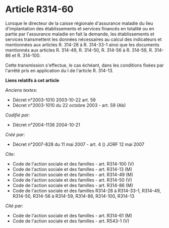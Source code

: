 # Article R314-60

Lorsque le directeur de la caisse régionale d'assurance maladie du lieu d'implantation des établissements et services
financés en totalité ou en partie par l'assurance maladie en fait la demande, les établissements et services transmettent les
données nécessaires au calcul des indicateurs et mentionnées aux articles R. 314-28 à R. 314-33-1 ainsi que les documents
mentionnés aux articles R. 314-49, R. 314-50, R. 314-56 à R. 314-59, R. 314-86 et R. 314-100.

Cette transmission s'effectue, le cas échéant, dans les conditions fixées par l'arrêté pris en application du I de l'article
R. 314-13.

**Liens relatifs à cet article**

_Anciens textes_:

  - Décret n°2003-1010 2003-10-22 art. 59
  - Décret n°2003-1010 du 22 octobre 2003 - art. 59 (Ab)

_Codifié par_:

  - Décret n°2004-1136 2004-10-21

_Créé par_:

  - Décret n°2007-828 du 11 mai 2007 - art. 4 () JORF 12 mai 2007

_Cite_:

  - Code de l'action sociale et des familles - art. R314-100 (V)
  - Code de l'action sociale et des familles - art. R314-13 (M)
  - Code de l'action sociale et des familles - art. R314-49 (M)
  - Code de l'action sociale et des familles - art. R314-50 (V)
  - Code de l'action sociale et des familles - art. R314-86 (M)
  - Code de l'action sociale et des familles R314-28 à R314-33-1, R314-49, R314-50, R314-56 à R314-59, R314-86, R314-100, R314-13

_Cité par_:

  - Code de l'action sociale et des familles - art. R314-61 (M)
  - Code de l'action sociale et des familles - art. R543-1 (V)
